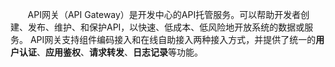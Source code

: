&nbsp;&nbsp;&nbsp;&nbsp;&nbsp;&nbsp;
API网关（API Gateway）是开发中心的API托管服务。可以帮助开发者创建、发布、维护、和保护API，以快速、低成本、低风险地开放系统的数据或服务。
API网关支持组件编码接入和在线自助接入两种接入方式，并提供了统一的**用户认证**、**应用鉴权**、**请求转发**、**日志记录**等功能。
